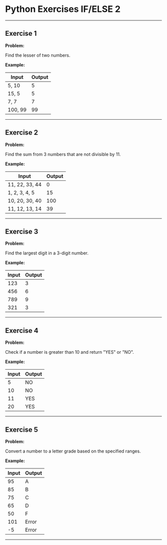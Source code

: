 # Python Exercises IF/ELSE 2
 
---

## Exercise 1

**Problem:**

Find the lesser of two numbers.

**Example:**

| Input | Output |
|-------|--------|
| 5, 10 | 5      |
| 15, 5 | 5      |
| 7, 7  | 7      |
| 100, 99 | 99    |

---

## Exercise 2

**Problem:**

Find the sum from 3 numbers that are not divisible by 11.

**Example:**

| Input            | Output |
|------------------|--------|
| 11, 22, 33, 44 | 0      |
| 1, 2, 3, 4, 5     | 15     |
| 10, 20, 30, 40    | 100    |
|11, 12, 13, 14    | 39     |

---

## Exercise 3

**Problem:**

Find the largest digit in a 3-digit number.

**Example:**

| Input | Output |
|-------|--------|
| 123   | 3      |
| 456   | 6      |
| 789   | 9      |
| 321   | 3      |

---

## Exercise 4

**Problem:**

Check if a number is greater than 10 and return "YES" or "NO".

**Example:**

| Input | Output |
|-------|--------|
| 5     | NO     |
| 10    | NO     |
| 11    | YES    |
| 20    | YES    |

---

## Exercise 5

**Problem:**

Convert a number to a letter grade based on the specified ranges.

**Example:**

| Input | Output |
|-------|--------|
| 95    | A      |
| 85    | B      |
| 75    | C      |
| 65    | D      |
| 50    | F      |
| 101   | Error  |
| -5    | Error  |

---
